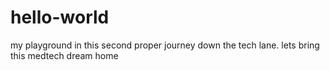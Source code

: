 # hello-world
my playground in this second proper journey down the tech lane. lets bring this medtech dream home
